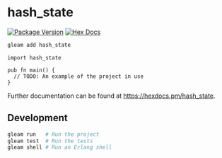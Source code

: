 # hash_state

[![Package Version](https://img.shields.io/hexpm/v/hash_state)](https://hex.pm/packages/hash_state)
[![Hex Docs](https://img.shields.io/badge/hex-docs-ffaff3)](https://hexdocs.pm/hash_state/)

```sh
gleam add hash_state
```
```gleam
import hash_state

pub fn main() {
  // TODO: An example of the project in use
}
```

Further documentation can be found at <https://hexdocs.pm/hash_state>.

## Development

```sh
gleam run   # Run the project
gleam test  # Run the tests
gleam shell # Run an Erlang shell
```
